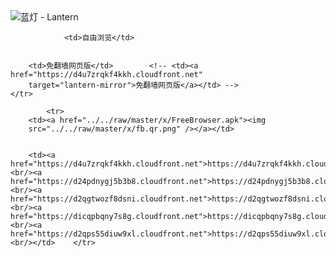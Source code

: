 

<img src="../../raw/master/x/8e0a2b81.c82003be.LanternYellow2.png" alt="蓝灯 - Lantern"/>
<table>
    <tr>
                
                <td>自由浏览</td>
        
        
        <td>免翻墙网页版</td>        <!-- <td><a href="https://d4u7zrqkf4kkh.cloudfront.net"
        target="lantern-mirror">免翻墙网页版</a></td> -->
    </tr>
    
            <tr>
        <td><a href="../../raw/master/x/FreeBrowser.apk"><img
        src="../../raw/master/x/fb.qr.png" /></a></td>

        
        <td><a href="https://d4u7zrqkf4kkh.cloudfront.net">https://d4u7zrqkf4kkh.cloudfront.net</a><br/><a href="https://d24pdnygj5b3b8.cloudfront.net">https://d24pdnygj5b3b8.cloudfront.net</a><br/><a href="https://d2qgtwozf8dsni.cloudfront.net">https://d2qgtwozf8dsni.cloudfront.net</a><br/><a href="https://dicqpbqny7s8g.cloudfront.net">https://dicqpbqny7s8g.cloudfront.net</a><br/><a href="https://d2qps55diuw9xl.cloudfront.net">https://d2qps55diuw9xl.cloudfront.net</a><br/></td>    </tr>
</table>
